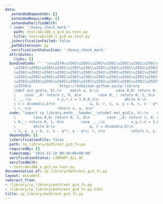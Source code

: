 ```yaml
---
data:
  _extendedDependsOn: []
  _extendedRequiredBy: []
  _extendedVerifiedWith:
  - icon: ':heavy_check_mark:'
    path: test/abc186_e_gcd_ex.test.py
    title: test/abc186_e_gcd_ex.test.py
  _isVerificationFailed: false
  _pathExtension: py
  _verificationStatusIcon: ':heavy_check_mark:'
  attributes:
    links: []
  bundledCode: "'''\n\u257A\u2501\u2501\u2501\u2501\u2501\u2501\u2501\u2501\u2501\u2501\
    \u2501\u2501\u2501\u2501\u2501\u2501\u2501\u2501\u2501\u2501\u2501\u2501\u2501\
    \u2501\u2501\u2501\u2501\u2501\u2501\u2501\u2501\u2501\u2501\u2501\u2501\u2501\
    \u2501\u2501\u2501\u2501\u2501\u2501\u2501\u2501\u2501\u2501\u2501\u2501\u2501\
    \u2501\u2501\u2501\u2501\u2501\u2501\u2501\u2501\u2501\u2501\u2501\u2501\u2501\
    \u2578\n             https://kobejean.github.io/cp-library               \n'''\n\
    \ndef ext_gcd(a, b):\n    match a, b:\n        case 0,0: return 0, 1, 0\n    \
    \    case _,0: return 1, 0, a\n        case 0,_: return 0, 1, b\n        case\
    \ _,_:\n            x,y,r,s = 1,0,0,1\n            while b:\n                q,\
    \ c = divmod(a,b)\n                a, b, r, s, x, y = b, c, x - q*r, y - q*s,\
    \ r, s\n            return x, y, a\n"
  code: "import cp_library.math.__header__\n\ndef ext_gcd(a, b):\n    match a, b:\n\
    \        case 0,0: return 0, 1, 0\n        case _,0: return 1, 0, a\n        case\
    \ 0,_: return 0, 1, b\n        case _,_:\n            x,y,r,s = 1,0,0,1\n    \
    \        while b:\n                q, c = divmod(a,b)\n                a, b, r,\
    \ s, x, y = b, c, x - q*r, y - q*s, r, s\n            return x, y, a\n"
  dependsOn: []
  isVerificationFile: false
  path: cp_library/math/ext_gcd_fn.py
  requiredBy: []
  timestamp: '2024-12-18 00:49:06+09:00'
  verificationStatus: LIBRARY_ALL_AC
  verifiedWith:
  - test/abc186_e_gcd_ex.test.py
documentation_of: cp_library/math/ext_gcd_fn.py
layout: document
redirect_from:
- /library/cp_library/math/ext_gcd_fn.py
- /library/cp_library/math/ext_gcd_fn.py.html
title: cp_library/math/ext_gcd_fn.py
---
```

